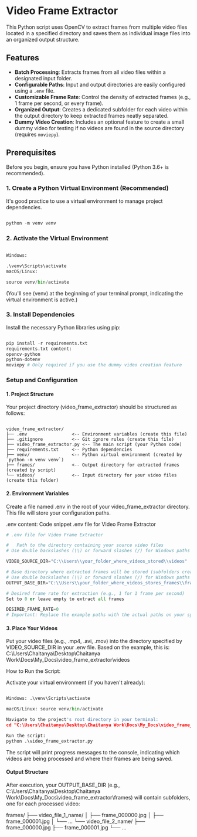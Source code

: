 # Video Frame Extractor

This Python script uses OpenCV to extract frames from multiple video files located in a specified directory and saves them as individual image files into an organized output structure.

## Features

* **Batch Processing**: Extracts frames from all video files within a designated input folder.
* **Configurable Paths**: Input and output directories are easily configured using a `.env` file.
* **Customizable Frame Rate**: Control the density of extracted frames (e.g., 1 frame per second, or every frame).
* **Organized Output**: Creates a dedicated subfolder for each video within the output directory to keep extracted frames neatly separated.
* **Dummy Video Creation**: Includes an optional feature to create a small dummy video for testing if no videos are found in the source directory (requires `moviepy`).

## Prerequisites

Before you begin, ensure you have Python installed (Python 3.6+ is recommended).

### 1. Create a Python Virtual Environment (Recommended)

It's good practice to use a virtual environment to manage project dependencies.

```python

python -m venv venv

```

### 2. Activate the Virtual Environment

```python

Windows:

.\venv\Scripts\activate
macOS/Linux:

source venv/bin/activate

```

(You'll see (venv) at the beginning of your terminal prompt, indicating the virtual environment is active.)

### 3. Install Dependencies

Install the necessary Python libraries using pip:

```python

pip install -r requirements.txt
requirements.txt content:
opencv-python
python-dotenv
moviepy # Only required if you use the dummy video creation feature

```

### Setup and Configuration

#### 1. Project Structure

Your project directory (video_frame_extractor) should be structured as follows:

```

video_frame_extractor/
├── .env                 <-- Environment variables (create this file)
├── .gitignore           <-- Git ignore rules (create this file)
├── video_frame_extractor.py <-- The main script (your Python code)
├── requirements.txt     <-- Python dependencies
├── venv/                <-- Python virtual environment (created by `python -m venv venv`)
├── frames/              <-- Output directory for extracted frames (created by script)
└── videos/              <-- Input directory for your video files (create this folder)

```

#### 2. Environment Variables

Create a file named .env in the root of your video_frame_extractor directory. This file will store your configuration paths.

.env content:
Code snippet
.env file for Video Frame Extractor

```python
# .env file for Video Frame Extractor

#   Path to the directory containing your source video files
# Use double backslashes (\\) or forward slashes (/) for Windows paths

VIDEO_SOURCE_DIR="C:\\Users\\your_folder_where_videos_stored\\videos"

# Base directory where extracted frames will be stored (subfolders created per video)
# Use double backslashes (\\) or forward slashes (/) for Windows paths
OUTPUT_BASE_DIR="C:\\Users\\your_folder_where_videos_stores_frames\\frames"

# Desired frame rate for extraction (e.g., 1 for 1 frame per second)
Set to 0 or leave empty to extract all frames

DESIRED_FRAME_RATE=0
# Important: Replace the example paths with the actual paths on your system.
```

#### 3. Place Your Videos

Put your video files (e.g., .mp4, .avi, .mov) into the directory specified by VIDEO_SOURCE_DIR in your .env file. Based on the example, this is: C:\Users\Chaitanya\Desktop\Chaitanya Work\Docs\My_Docs\video_frame_extractor\videos

How to Run the Script:

Activate your virtual environment (if you haven't already):

```python

Windows: .\venv\Scripts\activate
```

```python
macOS/Linux: source venv/bin/activate
```

```python
Navigate to the project's root directory in your terminal:
cd "C:\Users\Chaitanya\Desktop\Chaitanya Work\Docs\My_Docs\video_frame_extractor"
```

```python
Run the script:
python .\video_frame_extractor.py
```

The script will print progress messages to the console, indicating which videos are being processed and where their frames are being saved.

#### Output Structure

After execution, your OUTPUT_BASE_DIR (e.g., C:\Users\Chaitanya\Desktop\Chaitanya Work\Docs\My_Docs\video_frame_extractor\frames) will contain subfolders, one for each processed video:

frames/
├── video_file_1_name/
│   ├── frame_000000.jpg
│   ├── frame_000001.jpg
│   └── ...
└── video_file_2_name/
    ├── frame_000000.jpg
    ├── frame_000001.jpg
    └── ...